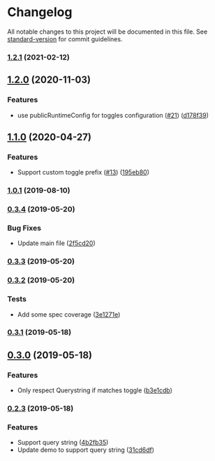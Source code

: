 # Changelog

All notable changes to this project will be documented in this file. See [standard-version](https://github.com/conventional-changelog/standard-version) for commit guidelines.

### [1.2.1](https://github.com/stephenkr/nuxt-feature-toggle/compare/v1.2.0...v1.2.1) (2021-02-12)

## [1.2.0](https://github.com/stephenkr/nuxt-feature-toggle/compare/v1.1.0...v1.2.0) (2020-11-03)


### Features

* use publicRuntimeConfig for toggles configuration ([#21](https://github.com/stephenkr/nuxt-feature-toggle/issues/21)) ([d178f39](https://github.com/stephenkr/nuxt-feature-toggle/commit/d178f39f7b54dad0c6bcda31392f185453eef215))

## [1.1.0](https://github.com/stephenkr/nuxt-feature-toggle/compare/v1.0.1...v1.1.0) (2020-04-27)


### Features

* Support custom toggle prefix ([#13](https://github.com/stephenkr/nuxt-feature-toggle/issues/13)) ([195eb80](https://github.com/stephenkr/nuxt-feature-toggle/commit/195eb80))



### [1.0.1](https://github.com/stephenkr/nuxt-feature-toggle/compare/v0.3.4...v1.0.1) (2019-08-10)



### [0.3.4](https://github.com/stephenkr/nuxt-feature-toggle/compare/v0.3.3...v0.3.4) (2019-05-20)


### Bug Fixes

* Update main file ([2f5cd20](https://github.com/stephenkr/nuxt-feature-toggle/commit/2f5cd20))



### [0.3.3](https://github.com/stephenkr/nuxt-feature-toggle/compare/v0.3.2...v0.3.3) (2019-05-20)



### [0.3.2](https://github.com/stephenkr/nuxt-feature-toggle/compare/v0.3.1...v0.3.2) (2019-05-20)


### Tests

* Add some spec coverage ([3e1271e](https://github.com/stephenkr/nuxt-feature-toggle/commit/3e1271e))



### [0.3.1](https://github-stephenkr///compare/v0.3.0...v0.3.1) (2019-05-18)



## [0.3.0](https://github-stephenkr///compare/v0.2.3...v0.3.0) (2019-05-18)


### Features

* Only respect Querystring if matches toggle ([b3e1cdb](https://github-stephenkr///commit/b3e1cdb))



### [0.2.3](https://github-stephenkr///compare/v0.2.2...v0.2.3) (2019-05-18)

### Features

* Support query string ([4b2fb35](https://github-stephenkr///commit/4b2fb35))
* Update demo to support query string ([31cd6df](https://github-stephenkr///commit/31cd6df))
